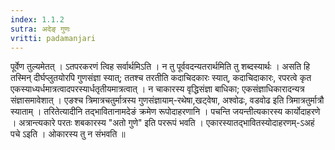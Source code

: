 ```yaml
---
index: 1.1.2
sutra: अदेङ् गुणः
vritti: padamanjari
---
```


 पूर्वेण तुल्यमेतत् । ऽतपरकरणं त्विह सर्वार्थमिऽति । न तु पूर्ववदन्यतरार्थमिति तु शब्दस्यार्थः । असति हि तस्मिन् दीर्घप्लुतयोरपि गुणसंज्ञा स्यात्; ततश्च तरतीति कदाचिदकारः स्यात्, कदाचिदाकारः, रपरत्वे कृत एकस्याध्यर्धमात्रत्वादपरस्यार्धतृतीयमात्रत्वात् । न चाकारस्य वृद्धिसंज्ञा बाधिका; एकसंज्ञाधिकारादन्यत्र संज्ञासमावेशात् । एङश्च त्रिमात्रचतुर्मात्रस्य गुणसंज्ञायाम्-रथेषा,खट्वेषा, अश्वोढः, वडवोढ इति त्रिमात्रतुर्मात्रौ स्याताम् । तरितेत्यादीनि तद्भावितानामदेङं क्रमेण रूपोदाहरणानि । पचन्ति जयन्तीत्यकारस्य कार्योदाहरणे । अत्रान्त्यकारे परतः शबकारस्य "अतो गुणे" इति पररूपं भवति । एकारस्यातद्भावितस्योदाहरणम्-ऽअहं पचे ऽइति । ओकारस्य तु न संभवति ॥